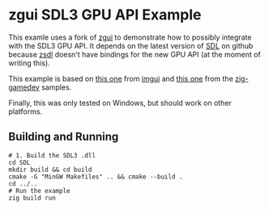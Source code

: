 # zgui SDL3 GPU API Example

This examle uses a fork of [zgui](https://github.com/zig-gamedev/zgui) to demonstrate how to
possibly integrate with the SDL3 GPU API. It depends on the latest version of
[SDL](https://github.com/libsdl-org/SDL) on github because
[zsdl](https://github.com/zig-gamedev/zsdl) doesn't have bindings for the new GPU API (at
the moment of writing this). 

This example is based on
[this one](https://github.com/ocornut/imgui/blob/master/examples/example_sdl3_sdlgpu3/main.cpp)
from [imgui](https://github.com/ocornut/imgui/tree/master) and
[this one](https://github.com/zig-gamedev/zig-gamedev/blob/main/samples/minimal_zgui_glfw_gl/src/minimal_zgui_glfw_gl.zig)
from the [zig-gamedev](https://github.com/zig-gamedev/zig-gamedev/tree/main) samples.


Finally, this was only tested on Windows, but should work on other platforms.

## Building and Running

```
# 1. Build the SDL3 .dll
cd SDL
mkdir build && cd build
cmake -G "MinGW Makefiles" .. && cmake --build .
cd ../..
# Run the example
zig build run
```
